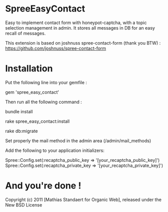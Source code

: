 SpreeEasyContact
================

Easy to implement contact form with honeypot-captcha, with a topic selection management in admin.
It stores all messages in DB for an easy recall of messages.

This extension is based on joshnuss spree-contact-form (thank you BTW) : https://github.com/joshnuss/spree-contact-form

Installation
============

Put the following line into your gemfile : 

gem 'spree_easy_contact'

Then run all the following command : 

bundle install

rake spree_easy_contact:install

rake db:migrate

Set properly the mail method in the admin area (/admin/mail_methods)

Add the following to your application initializers:

Spree::Config.set(:recaptcha_public_key => '[your_recaptcha_public_key]')
Spree::Config.set(:recaptcha_private_key => '[your_recaptcha_private_key]')

And you're done !
=================


Copyright (c) 2011 [Mathias Standaert for Organic Web], released under the New BSD License

